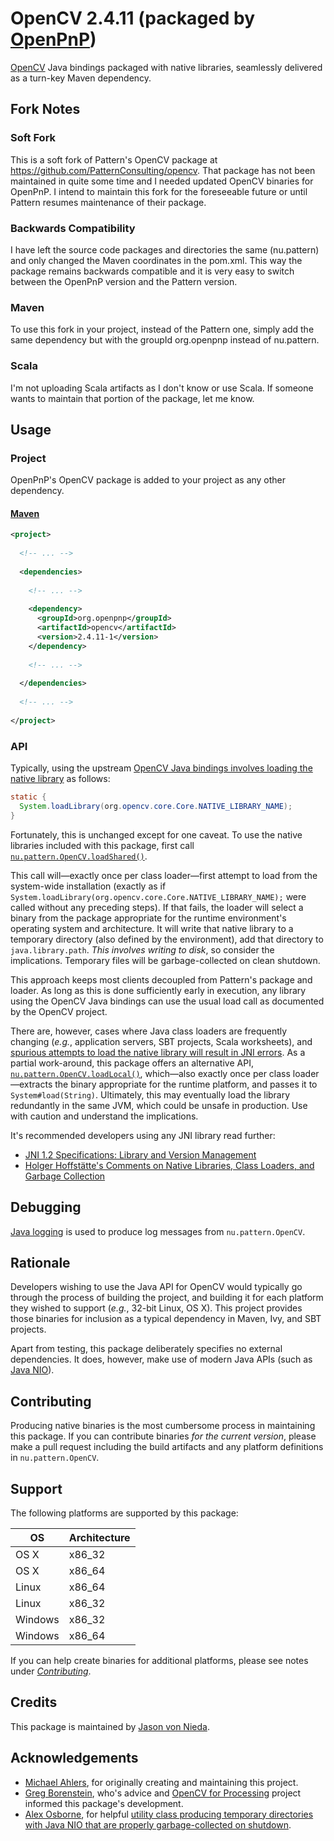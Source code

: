 # OpenCV 2.4.11 (packaged by [OpenPnP](http://openpnp.org))

[OpenCV](http://opencv.org) Java bindings packaged with native libraries, seamlessly delivered as a turn-key Maven dependency.

## Fork Notes

### Soft Fork

This is a soft fork of Pattern's OpenCV package at https://github.com/PatternConsulting/opencv.
That package has not been maintained in quite some time and I needed updated OpenCV
binaries for OpenPnP. I intend to maintain this fork for the foreseeable future
or until Pattern resumes maintenance of their package.

### Backwards Compatibility

I have left the source code packages and directories the same (nu.pattern)
and only changed the Maven coordinates in the pom.xml. This way the package
remains backwards compatible and it is very easy to switch between the
OpenPnP version and the Pattern version.

### Maven

To use this fork in your project, instead of the Pattern one, simply add
the same dependency but with the groupId org.openpnp instead of nu.pattern.

### Scala

I'm not uploading Scala artifacts as I don't know or use Scala. If someone
wants to maintain that portion of the package, let me know.

## Usage

### Project

OpenPnP's OpenCV package is added to your project as any other dependency.

#### [Maven](http://maven.apache.org/)

```xml
<project>
  
  <!-- ... -->
  
  <dependencies>
    
    <!-- ... -->
    
    <dependency>
      <groupId>org.openpnp</groupId>
      <artifactId>opencv</artifactId>
      <version>2.4.11-1</version>
    </dependency>
    
    <!-- ... -->
    
  </dependencies>
  
  <!-- ... -->
  
</project>
```

### API

Typically, using the upstream [OpenCV Java bindings involves loading the native library](http://docs.opencv.org/doc/tutorials/introduction/desktop_java/java_dev_intro.html#java-sample-with-ant) as follows:

```java
static {
  System.loadLibrary(org.opencv.core.Core.NATIVE_LIBRARY_NAME);
}
```

Fortunately, this is unchanged except for one caveat. To use the native libraries included with this package, first call [`nu.pattern.OpenCV.loadShared()`](https://github.com/PatternConsulting/opencv/blob/master/src/main/java/nu/pattern/OpenCV.java).

This call will—exactly once per class loader—first attempt to load from the system-wide installation (exactly as if `System.loadLibrary(org.opencv.core.Core.NATIVE_LIBRARY_NAME);` were called without any preceding steps). If that fails, the loader will select a binary from the package appropriate for the runtime environment's operating system and architecture. It will write that native library to a temporary directory (also defined by the environment), add that directory to `java.library.path`. _This involves writing to disk_, so consider the implications. Temporary files will be garbage-collected on clean shutdown.

This approach keeps most clients decoupled from Pattern's package and loader. As long as this is done sufficiently early in execution, any library using the OpenCV Java bindings can use the usual load call as documented by the OpenCV project.

There are, however, cases where Java class loaders are frequently changing (_e.g._, application servers, SBT projects, Scala worksheets), and [spurious attempts to load the native library will result in JNI errors](https://github.com/PatternConsulting/opencv/issues/7). As a partial work-around, this package offers an alternative API, [`nu.pattern.OpenCV.loadLocal()`](https://github.com/PatternConsulting/opencv/blob/master/src/main/java/nu/pattern/OpenCV.java), which—also exactly once per class loader—extracts the binary appropriate for the runtime platform, and passes it to `System#load(String)`. Ultimately, this may eventually load the library redundantly in the same JVM, which could be unsafe in production. Use with caution and understand the implications.

It's recommended developers using any JNI library read further:

- [JNI 1.2 Specifications: Library and Version Management](http://docs.oracle.com/javase/7/docs/technotes/guides/jni/jni-12.html#libmanage)
- [Holger Hoffstätte's Comments on Native Libraries, Class Loaders, and Garbage Collection](https://groups.google.com/forum/#!msg/ospl-developer/J4i6cF6yPk0/-3Jm3Qs_HDwJ)

## Debugging

[Java logging](http://docs.oracle.com/javase/8/docs/api/java/util/logging/package-summary.html) is used to produce log messages from `nu.pattern.OpenCV`.

## Rationale

Developers wishing to use the Java API for OpenCV would typically go through the process of building the project, and building it for each platform they wished to support (_e.g._, 32-bit Linux, OS X). This project provides those binaries for inclusion as a typical dependency in Maven, Ivy, and SBT projects.

Apart from testing, this package deliberately specifies no external dependencies. It does, however, make use of modern Java APIs (such as [Java NIO](http://docs.oracle.com/javase/tutorial/essential/io/fileio.html)).

## Contributing

Producing native binaries is the most cumbersome process in maintaining this package. If you can contribute binaries _for the current version_, please make a pull request including the build artifacts and any platform definitions in `nu.pattern.OpenCV`.

## Support

The following platforms are supported by this package:

OS | Architecture
--- | ---
OS X | x86_32
OS X | x86_64
Linux | x86_64
Linux | x86_32
Windows | x86_32
Windows | x86_64

If you can help create binaries for additional platforms, please see notes under [_Contributing_](#contributing).

## Credits

This package is maintained by [Jason von Nieda](http://github.com/vonnieda).
  
## Acknowledgements

- [Michael Ahlers](http://github.com/michaelahlers), for originally creating and maintaining this project.
- [Greg Borenstein](https://github.com/atduskgreg), who's advice and [OpenCV for Processing](https://github.com/atduskgreg/opencv-processing) project informed this package's development. 
- [Alex Osborne](https://github.com/ato), for helpful [utility class producing temporary directories with Java NIO that are properly garbage-collected on shutdown](https://gist.github.com/ato/6774390).
